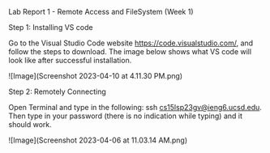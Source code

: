 Lab Report 1 - Remote Access and FileSystem (Week 1)

Step 1: Installing VS code

Go to the Visual Studio Code website https://code.visualstudio.com/, and follow the steps to download. The image below shows what VS code will look like after successful installation.

![Image](Screenshot 2023-04-10 at 4.11.30 PM.png)

Step 2: Remotely Connecting

Open Terminal and type in the following:  ssh cs15lsp23gv@ieng6.ucsd.edu. Then type in your password (there is no indication while typing) and it should work.

![Image](Screenshot 2023-04-06 at 11.03.14 AM.png)
